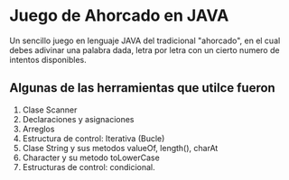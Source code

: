 # Juego de Ahorcado en JAVA
Un sencillo juego en lenguaje JAVA del tradicional "ahorcado", en el cual debes adivinar una palabra dada, letra por letra con un cierto numero de intentos disponibles.


## Algunas de las herramientas que utilce fueron
1. Clase Scanner
2. Declaraciones y asignaciones 
3. Arreglos
4. Estructura de control: Iterativa (Bucle)
5. Clase String y sus metodos valueOf, length(), charAt
6. Character y su metodo toLowerCase
7. Estructuras de control: condicional.